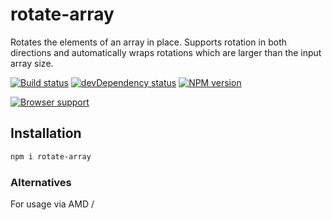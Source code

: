 # rotate-array

Rotates the elements of an array in place. Supports rotation in both directions and automatically wraps rotations which are larger than the input array size.

[![Build status](https://travis-ci.org/CMTegner/rotate-array.svg)](http://travis-ci.org/CMTegner/rotate-array) [![devDependency status](https://david-dm.org/CMTegner/rotate-array/dev-status.svg)](https://david-dm.org/CMTegner/rotate-array#info=devDependencies) [![NPM version](https://badge.fury.io/js/rotate-array.svg)](https://npmjs.org/package/rotate-array)

[![Browser support](https://ci.testling.com/CMTegner/rotate-array.png)](https://ci.testling.com/CMTegner/rotate-array)

## Installation

```bash
npm i rotate-array
```

### Alternatives
For usage via AMD / <script>, download a UMD bundle from [wzrd.in](http://wzrd.in/standalone/rotate-array@latest).

## Usage

```javascript
var rotate = require('rotate-array');
```

## rotate(array, num)

Rotates the array `num` places to the left, i.e. it shifts `num` items out of the array and pushes them back on the end. The reverse is done when `num` is negative. In addition, `rotate` automatically wraps rotations which are larger than `array.length`.

Examples:

```js
var beatles = ['paul', 'john', 'ringo', 'george'];
rotate(beatles, 2);
console.log(beatles); // [ 'ringo', 'george', 'paul', 'john' ]
```

```js
var beatles = ['paul', 'john', 'ringo', 'george'];
rotate(beatles, -3);
console.log(beatles); // [ 'john', 'ringo', 'george', 'paul' ]
```

```js
var beatles = ['paul', 'john', 'ringo', 'george'];
rotate(beatles, 42);
console.log(beatles); // [ 'ringo', 'george', 'paul', 'john' ]
```
